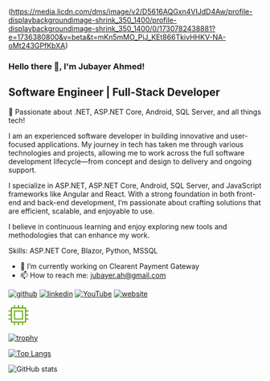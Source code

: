 (https://media.licdn.com/dms/image/v2/D5616AQGxn4VIJdD4Aw/profile-displaybackgroundimage-shrink_350_1400/profile-displaybackgroundimage-shrink_350_1400/0/1730782438881?e=1736380800&v=beta&t=mKn5mMO_PiJ_KEt866TkivHHKV-NA-oMt243GPfKbXA)

### Hello there 👋, I'm Jubayer Ahmed!
## Software Engineer | Full-Stack Developer
🔹 Passionate about .NET, ASP.NET Core, Android, SQL Server, and all things tech!

I am an experienced software developer in building innovative and user-focused applications. My journey in tech has taken me through various technologies and projects, allowing me to work across the full software development lifecycle—from concept and design to delivery and ongoing support.

I specialize in ASP.NET, ASP.NET Core, Android, SQL Server, and JavaScript frameworks like Angular and React. With a strong foundation in both front-end and back-end development, I’m  passionate about crafting solutions that are efficient, scalable, and enjoyable to use.

I believe in continuous learning and enjoy exploring new tools and methodologies that can enhance my work.

Skills: ASP.NET Core, Blazor, Python, MSSQL

- 🔭 I’m currently working on Clearent Payment Gateway 
- 📫 How to reach me: jubayer.ah@gmail.com 


[<img src='https://cdn.jsdelivr.net/npm/simple-icons@3.0.1/icons/github.svg' alt='github' height='40'>](https://github.com/https://github.com/jubayerdevs)  [<img src='https://cdn.jsdelivr.net/npm/simple-icons@3.0.1/icons/linkedin.svg' alt='linkedin' height='40'>](https://www.linkedin.com/in/https://www.linkedin.com/in/jubayerahmed/)  [<img src='https://cdn.jsdelivr.net/npm/simple-icons@3.0.1/icons/youtube.svg' alt='YouTube' height='40'>](https://www.youtube.com/channel/https://www.youtube.com/@codemagnets7208)  [<img src='https://cdn.jsdelivr.net/npm/simple-icons@3.0.1/icons/icloud.svg' alt='website' height='40'>](https://jubayerdevs.blogspot.com/)  

<a href='https://docs.github.com/en/developers'><img src='https://raw.githubusercontent.com/acervenky/animated-github-badges/master/assets/devbadge.gif' width='40' height='40'></a> 

[![trophy](https://github-profile-trophy.vercel.app/?username=https://github.com/jubayerdevs)](https://github.com/ryo-ma/github-profile-trophy)

[![Top Langs](https://github-readme-stats.vercel.app/api/top-langs/?username=https://github.com/jubayerdevs)](https://github.com/anuraghazra/github-readme-stats)

![GitHub stats](https://github-readme-stats.vercel.app/api?username=https://github.com/jubayerdevs&show_icons=true)  



<!--
**jubayerdevs/jubayerdevs** is a ✨ _special_ ✨ repository because its `README.md` (this file) appears on your GitHub profile.

Here are some ideas to get you started:

- 🔭 I’m currently working on ...
- 🌱 I’m currently learning ...
- 👯 I’m looking to collaborate on ...
- 🤔 I’m looking for help with ...
- 💬 Ask me about ...
- 📫 How to reach me: ...
- 😄 Pronouns: ...
- ⚡ Fun fact: ...
-->
